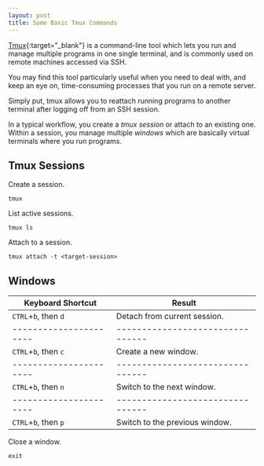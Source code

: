 ```yaml
---
layout: post
title: Some Basic Tmux Commands
---
```


[Tmux][1]{:target="_blank"} is a command-line tool which lets you run and manage multiple programs in one single terminal, and is commonly used on remote machines accessed via SSH.

You may find this tool particularly useful when you need to deal with, and keep an eye on, time-consuming processes that you run on a remote server.

Simply put, tmux allows you to reattach running programs to another terminal after logging off from an SSH session.

In a typical workflow, you create a *tmux session* or attach to an existing one. Within a session, you manage multiple *windows* which are basically virtual terminals where you run programs.

## Tmux Sessions

Create a session.

```
tmux
```

List active sessions.

```
tmux ls
```

Attach to a session.

```
tmux attach -t <target-session>
```

## Windows

| Keyboard Shortcut    | Result                         |
|----------------------|--------------------------------|
| `CTRL`+`b`, then `d` | Detach from current session.   |
|----------------------|--------------------------------|
| `CTRL`+`b`, then `c` | Create a new window.           |
|----------------------|--------------------------------|
| `CTRL`+`b`, then `n` | Switch to the next window.     |
|----------------------|--------------------------------|
| `CTRL`+`b`, then `p` | Switch to the previous window. |

Close a window.

```
exit
```

[1]: https://github.com/tmux/tmux/wiki
